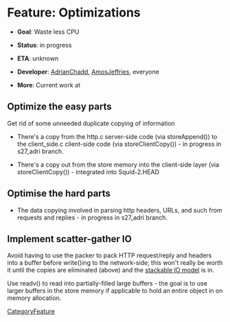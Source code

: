 # Feature: Optimizations

  - **Goal**: Waste less CPU

  - **Status**: in progress

  - **ETA**: unknown

  - **Developer**:
    [AdrianChadd](https://wiki.squid-cache.org/Features/Optimizations/AdrianChadd#),
    [AmosJeffries](https://wiki.squid-cache.org/Features/Optimizations/AmosJeffries#),
    everyone

  - **More**: Current work at
    [](http://devel.squid-cache.org/changesets/squid/s27_adri.html)

## Optimize the easy parts

Get rid of some unneeded duplicate copying of information

  - There's a copy from the http.c server-side code (via storeAppend())
    to the client\_side.c client-side code (via storeClientCopy()) - in
    progress in s27\_adri branch.

  - There's a copy out from the store memory into the client-side layer
    (via storeClientCopy()) - integrated into Squid-2.HEAD

## Optimise the hard parts

  - The data copying involved in parsing http headers, URLs, and such
    from requests and replies - in progress in s27\_adri branch.

## Implement scatter-gather IO

Avoid having to use the packer to pack HTTP request/reply and headers
into a buffer before write()ing to the network-side; this won't really
be worth it until the copies are eliminated (above) and the [stackable
IO
model](https://wiki.squid-cache.org/Features/Optimizations/Features/StackableIO#)
is in.

Use readv() to read into partially-filled large buffers - the goal is to
use larger buffers in the store memory if applicable to hold an entire
object in on memory allocation.

[CategoryFeature](https://wiki.squid-cache.org/Features/Optimizations/CategoryFeature#)
